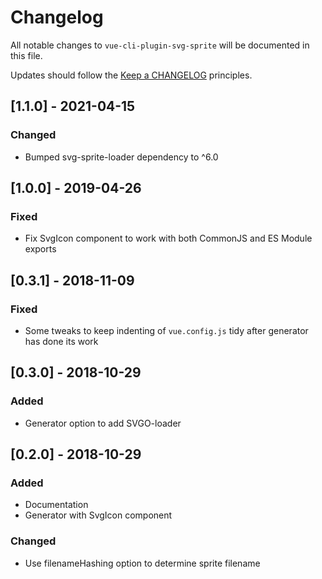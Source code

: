 # Changelog

All notable changes to `vue-cli-plugin-svg-sprite` will be documented in this file.

Updates should follow the [Keep a CHANGELOG](http://keepachangelog.com/) principles.

## [1.1.0] - 2021-04-15

### Changed
- Bumped svg-sprite-loader dependency to ^6.0

## [1.0.0] - 2019-04-26

### Fixed
- Fix SvgIcon component to work with both CommonJS and ES Module exports

## [0.3.1] - 2018-11-09

### Fixed
- Some tweaks to keep indenting of `vue.config.js` tidy after generator has done its work

## [0.3.0] - 2018-10-29

### Added
- Generator option to add SVGO-loader

## [0.2.0] - 2018-10-29

### Added
- Documentation
- Generator with SvgIcon component

### Changed
- Use filenameHashing option to determine sprite filename
